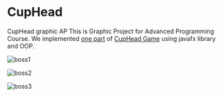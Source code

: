 # CupHead
CupHead graphic AP
This is Graphic Project for Advanced Programming Course. We implemented [one part](https://www.youtube.com/watch?v=Z3wSdAnHfx8) of [CupHead Game](https://en.wikipedia.org/wiki/Cuphead) using javafx library and OOP.

![boss1](https://cdn.vox-cdn.com/thumbor/3bMiS3yJfvyFNjdDNw_ghenknME=/0x0:1920x1080/1200x0/filters:focal(0x0:1920x1080):no_upscale()/cdn.vox-cdn.com/uploads/chorus_asset/file/9370491/Xbox_Clip_1_Screenshot_2017_10_02_03_10_19.png)

![boss2](https://cdn.staticneo.com/ew/thumb/5/55/CH_02_AviationAction_02_evPD5.png/662px-CH_02_AviationAction_02_evPD5.png)

![boss3](https://cdn.vox-cdn.com/thumbor/UXrgfyBifdZ-Um9WgiR31yaU8PI=/1400x0/filters:no_upscale()/cdn.vox-cdn.com/uploads/chorus_asset/file/9370497/Xbox_Clip_1_Screenshot_2017_10_02_03_11_44.png)

